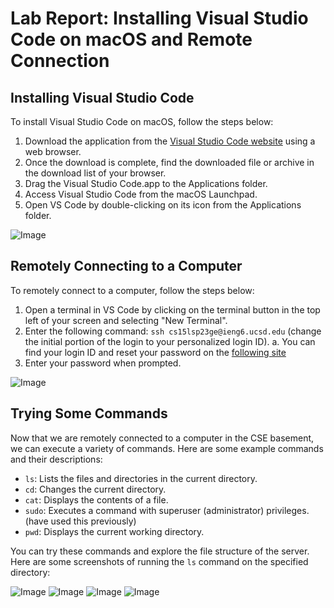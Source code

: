 # Lab Report: Installing Visual Studio Code on macOS and Remote Connection

## Installing Visual Studio Code

To install Visual Studio Code on macOS, follow the steps below:

1. Download the application from the [Visual Studio Code website](https://code.visualstudio.com/download) using a web browser.
2. Once the download is complete, find the downloaded file or archive in the download list of your browser.
3. Drag the Visual Studio Code.app to the Applications folder.
4. Access Visual Studio Code from the macOS Launchpad.
5. Open VS Code by double-clicking on its icon from the Applications folder.

![Image](https://docs.cse.lehigh.edu/images/installing-vscode-mac/installing-vscode-mac01.png)

## Remotely Connecting to a Computer

To remotely connect to a computer, follow the steps below:

1. Open a terminal in VS Code by clicking on the terminal button in the top left of your screen and selecting "New Terminal".
2. Enter the following command: `ssh cs15lsp23ge@ieng6.ucsd.edu` (change the initial portion of the login to your personalized login ID).
  a. You can find your login ID and reset your password on the [following site](https://sdacs.ucsd.edu/~icc/index.php) 
4. Enter your password when prompted.

![Image](https://user-images.githubusercontent.com/58676663/230973611-222073e2-0ab8-47c4-b145-b54d7b25f4e0.png)

## Trying Some Commands

Now that we are remotely connected to a computer in the CSE basement, we can execute a variety of commands. Here are some example commands and their descriptions:

- `ls`: Lists the files and directories in the current directory.
- `cd`: Changes the current directory.
- `cat`: Displays the contents of a file.
- `sudo`: Executes a command with superuser (administrator) privileges. (have used this previously)
- `pwd`: Displays the current working directory.

You can try these commands and explore the file structure of the server. Here are some screenshots of running the `ls` command on the specified directory:

![Image](https://user-images.githubusercontent.com/58676663/231005349-c77b5f01-7316-4e63-aedd-160253769d9a.png)
![Image](https://user-images.githubusercontent.com/58676663/233913331-92efba7b-89a8-4e77-963c-aca37d832c22.png)
![Image](https://user-images.githubusercontent.com/58676663/233914429-1f9bc1b3-eede-46aa-a379-cff8b5821120.png)
![Image](https://user-images.githubusercontent.com/58676663/233918210-0c624123-cea3-4e09-a2e5-65e58cf373e1.png)


